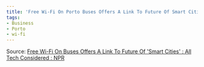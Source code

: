 ```yaml
---
title: 'Free Wi-Fi On Porto Buses Offers A Link To Future Of Smart Cities : NPR'
tags:
- Business
- Porto
- wi-fi
---
```


Source: [Free Wi-Fi On Buses Offers A Link To Future Of 'Smart Cities' : All Tech Considered : NPR](http://www.npr.org/sections/alltechconsidered/2015/03/02/389250795/free-wi-fi-on-buses-offers-a-link-to-future-of-smart-cities)